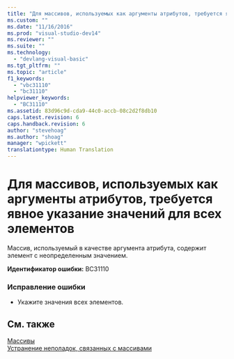 ```yaml
---
title: "Для массивов, используемых как аргументы атрибутов, требуется явное указание значений для всех элементов | Microsoft Docs"
ms.custom: ""
ms.date: "11/16/2016"
ms.prod: "visual-studio-dev14"
ms.reviewer: ""
ms.suite: ""
ms.technology: 
  - "devlang-visual-basic"
ms.tgt_pltfrm: ""
ms.topic: "article"
f1_keywords: 
  - "vbc31110"
  - "bc31110"
helpviewer_keywords: 
  - "BC31110"
ms.assetid: 83d96c9d-cda9-44c0-accb-08c2d2f8db10
caps.latest.revision: 6
caps.handback.revision: 6
author: "stevehoag"
ms.author: "shoag"
manager: "wpickett"
translationtype: Human Translation
---
```

# Для массивов, используемых как аргументы атрибутов, требуется явное указание значений для всех элементов
Массив, используемый в качестве аргумента атрибута, содержит элемент с неопределенным значением.  
  
 **Идентификатор ошибки:** BC31110  
  
### Исправление ошибки  
  
-   Укажите значения всех элементов.  
  
## См. также  
 [Массивы](../../visual-basic/programming-guide/language-features/arrays/index.md)   
 [Устранение неполадок, связанных с массивами](../../visual-basic/programming-guide/language-features/arrays/troubleshooting-arrays.md)